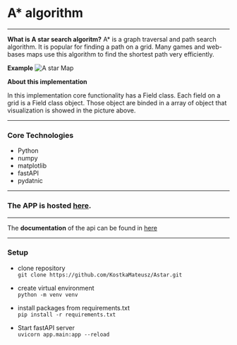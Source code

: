 # A* algorithm
 
---
**What is A star search algoritm?**
A* is a graph traversal and path search algorithm. It is popular for finding a path on a grid. Many games and web-bases maps use this algorithm to find the shortest path very efficiently.

**Example**
![A star Map](./static/image.png)

**About this implementation**

In this implementation core functionality has a Field class. Each field on a grid is a Field class object. Those object are binded in a array of object that visualization is showed in the picture above.   


--- 
### Core Technologies
- Python
- numpy
- matplotlib
- fastAPI
- pydatnic 
---
### The APP is hosted [here](https://astarproject.azurewebsites.net/). 

---
The **documentation** of the api can be found in [here](https://astarproject.azurewebsites.net/docs)

---
### Setup

- clone repository\
`git clone https://github.com/KostkaMateusz/Astar.git`

- create virtual environment\
`python -m venv venv`

- install packages from requirements.txt\
`pip install -r requirements.txt`

- Start fastAPI server\
`uvicorn app.main:app --reload` 

